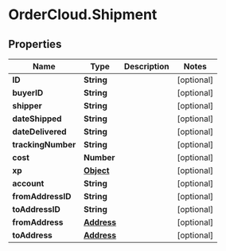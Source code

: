 # OrderCloud.Shipment

## Properties
Name | Type | Description | Notes
------------ | ------------- | ------------- | -------------
**ID** | **String** |  | [optional] 
**buyerID** | **String** |  | [optional] 
**shipper** | **String** |  | [optional] 
**dateShipped** | **String** |  | [optional] 
**dateDelivered** | **String** |  | [optional] 
**trackingNumber** | **String** |  | [optional] 
**cost** | **Number** |  | [optional] 
**xp** | [**Object**](.md) |  | [optional] 
**account** | **String** |  | [optional] 
**fromAddressID** | **String** |  | [optional] 
**toAddressID** | **String** |  | [optional] 
**fromAddress** | [**Address**](Address.md) |  | [optional] 
**toAddress** | [**Address**](Address.md) |  | [optional] 



